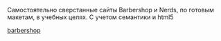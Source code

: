 Самостоятельно сверстанные сайты Barbershop и Nerds, по готовым макетам, в учебных целях. С учетом семантики и html5

<a href="https://artemadilev.github.io/html_academy-artemadilev.github.io/barbearshop/">barbershop</a>
